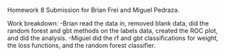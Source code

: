 Homework 8 Submission for Brian Frei and Miguel Pedraza.

Work breakdown: 
-Brian read the data in, removed blank data, did the random forest and gbt methods on the labels data, created the ROC plot, and did the analysis.
-Miguel did the rf and gbt classifications for weight, the loss functions, and the random forest classifier.
